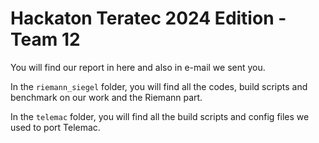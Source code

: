 # Hackaton Teratec 2024 Edition - Team 12

You will find our report in here and also in e-mail we sent you.

In the `riemann_siegel` folder, you will find all the codes, build scripts and benchmark on our work and the Riemann part.

In the `telemac` folder, you will find all the build scripts and config files we used to port Telemac.
